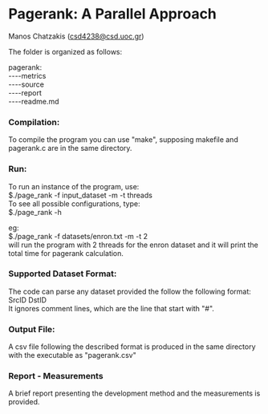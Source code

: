 # Pagerank: A Parallel Approach
Manos Chatzakis (csd4238@csd.uoc.gr)

The folder is organized as follows:

pagerank:   
----metrics \
----source \
----report \
----readme.md

### Compilation:
To compile the program you can use "make", supposing makefile and pagerank.c are in the same directory.

### Run:
To run an instance of the program, use: \
$./page_rank -f input_dataset -m -t threads \
To see all possible configurations, type:\
$./page_rank -h

eg: \
$./page_rank -f datasets/enron.txt -m -t 2 \
will run the program with 2 threads for the enron dataset and it will print the total time for pagerank calculation.

### Supported Dataset Format:
The code can parse any dataset provided the follow the following format: \
SrcID DstID \
It ignores comment lines, which are the line that start with "#".

### Output File:
A csv file following the described format is produced in the same directory with the executable as "pagerank.csv"

### Report - Measurements
A brief report presenting the development method and the measurements is provided.